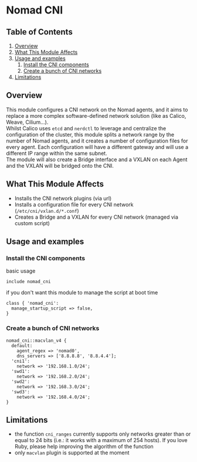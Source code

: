 # Nomad CNI

## Table of Contents

1. [Overview](#overview)
2. [What This Module Affects](#what-this-module-affects)
3. [Usage and examples](#usage-and-examples)
    1. [Install the CNI components](#install-the-cni-components)
    2. [Create a bunch of CNI networks](#create-a-bunch-of-cni-networks)
4. [Limitations](#limitations)

## Overview

This module configures a CNI network on the Nomad agents, and it aims to replace a more complex software-defined network solution (like as Calico, Weave, Cilium...).\
Whilst Calico uses `etcd` and `nerdctl` to leverage and centralize the configuration of the cluster, this module splits a network range by the number of Nomad agents, and it creates a number of configuration files for every agent. Each configuration will have a different gateway and will use a different IP range within the same subnet.\
The module will also create a Bridge interface and a VXLAN on each Agent and the VXLAN will be bridged onto the CNI.

## What This Module Affects <a name="what-this-module-affects"></a>

* Installs the CNI network plugins (via url)
* Installs a configuration file for every CNI network (`/etc/cni/vxlan.d/*.conf`)
* Creates a Bridge and a VXLAN for every CNI network (managed via custom script)

## Usage and examples <a name="usage-and-examples"></a>

### Install the CNI components

basic usage

```puppet
include nomad_cni
```

if you don't want this module to manage the script at boot time

```puppet
class { 'nomad_cni':
  manage_startup_script => false,
}
```

### Create a bunch of CNI networks

```puppet
nomad_cni::macvlan_v4 {
  default:
    agent_regex => 'nomad0',
    dns_servers => ['8.8.8.8', '8.8.4.4'];
  'cni1':
    network => '192.168.1.0/24';
  'swd1':
    network => '192.168.2.0/24';
  'swd2':
    network => '192.168.3.0/24';
  'swd3':
    network => '192.168.4.0/24';
}
```

## Limitations

* the function `cni_ranges` currently supports only networks greater than or equal to 24 bits (i.e.: it works with a maximum of 254 hosts). If you love Ruby, please help improving the algorithm of the function
* only `macvlan` plugin is supported at the moment
